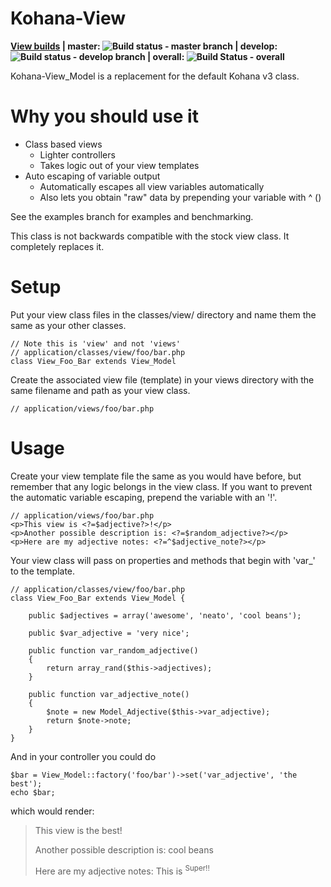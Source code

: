 Kohana-View
============

**[View builds](http://travis-ci.org/ingenerator/kohana-view) | master: ![Build status - master branch](https://secure.travis-ci.org/ingenerator/kohana-view.png?branch=master) | develop: ![Build status - develop branch](https://secure.travis-ci.org/ingenerator/kohana-view.png?branch=develop) |
overall: ![Build Status - overall](https://secure.travis-ci.org/ingenerator/kohana-view.png)**

Kohana-View_Model is a replacement for the default Kohana v3 class.

Why you should use it
============

 - Class based views
   - Lighter controllers
   - Takes logic out of your view templates
 - Auto escaping of variable output
   - Automatically escapes all view variables automatically
   - Also lets you obtain "raw" data by prepending your variable with ^ (<?=^$foobar?>)

See the examples branch for examples and benchmarking.

This class is not backwards compatible with the stock view class. It completely replaces it.

Setup
============

Put your view class files in the classes/view/ directory and name them the same as your other classes.

	// Note this is 'view' and not 'views'
	// application/classes/view/foo/bar.php
	class View_Foo_Bar extends View_Model

Create the associated view file (template) in your views directory with the same filename and path as your view class.

	// application/views/foo/bar.php

Usage
============

Create your view template file the same as you would have before, but remember that any logic belongs in the view class.  If you want to prevent the automatic variable escaping, prepend the variable with an '!'.

	// application/views/foo/bar.php
	<p>This view is <?=$adjective?>!</p>
	<p>Another possible description is: <?=$random_adjective?></p>
	<p>Here are my adjective notes: <?=^$adjective_note?></p>

Your view class will pass on properties and methods that begin with 'var_' to the template.

	// application/classes/view/foo/bar.php
	class View_Foo_Bar extends View_Model {

		public $adjectives = array('awesome', 'neato', 'cool beans');

		public $var_adjective = 'very nice';

		public function var_random_adjective()
		{
			return array_rand($this->adjectives);
		}

		public function var_adjective_note()
		{
			$note = new Model_Adjective($this->var_adjective);
			return $note->note;
		}
	}

And in your controller you could do

	$bar = View_Model::factory('foo/bar')->set('var_adjective', 'the best');
	echo $bar;

which would render:

> This view is the best!
>
> Another possible description is: cool beans
>
> Here are my adjective notes: This is <sup>Super!!</sup>